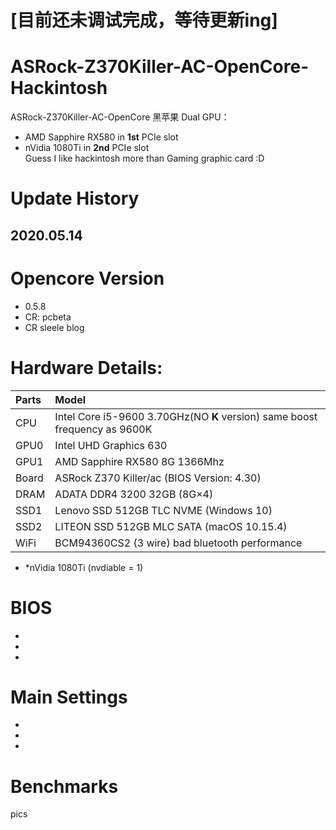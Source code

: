 # [目前还未调试完成，等待更新ing]
# ASRock-Z370Killer-AC-OpenCore-Hackintosh
ASRock-Z370Killer-AC-OpenCore 黑苹果
Dual GPU：
* AMD Sapphire RX580 in **1st** PCIe slot  
* nVidia 1080Ti in **2nd** PCIe slot  
Guess I like hackintosh more than Gaming graphic card :D

# Update History
## 2020.05.14

# Opencore Version
* 0.5.8
* CR: pcbeta
* CR sleele blog

# Hardware Details:
| Parts | Model |
|  :----  | :----  |
| CPU    | Intel Core i5-9600 3.70GHz(NO **K** version) same boost frequency as 9600K |
| GPU0  | Intel UHD Graphics 630 |
| GPU1  | AMD Sapphire RX580 8G 1366Mhz |
| Board  | ASRock Z370 Killer/ac (BIOS Version: 4.30) |
| DRAM   | ADATA DDR4 3200 32GB (8G×4) |
| SSD1   | Lenovo SSD 512GB TLC NVME (Windows 10) |
| SSD2  | LITEON SSD 512GB MLC SATA (macOS 10.15.4) |
| WiFi  | BCM94360CS2 (3 wire) bad bluetooth performance |
* *nVidia 1080Ti (nvdiable = 1)


# BIOS
* 
* 
* 

# Main Settings 
* 
* 
* 

# Benchmarks
pics

